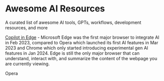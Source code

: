 # Awesome AI Resources
A curated list of awesome AI tools, GPTs, workflows, development resources, and more


[Copilot in Edge](https://www.microsoft.com/en-us/edge/features/copilot?msockid=3c0a9ce6acc163602c2a89abada0628d&form=MA13FJ) - Microsoft Edge was the first major browser to integrate AI in Feb 2023, compared to Opera which launched its first AI features in Mar 2023 and Chrome which only started introducing experimental gen AI features in Jan 2024. Edge is still the only major browser that can understand, interact with, and summarize the content of the webpage you are currently viewing.

Opera
